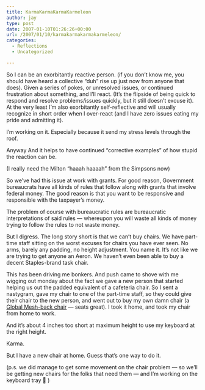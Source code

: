 ```yaml
---
title: KarmaKarmaKarmaKarmeleon
author: jay
type: post
date: 2007-01-10T01:26:26+00:00
url: /2007/01/10/karmakarmakarmakarmeleon/
categories:
  - Reflections
  - Uncategorized

---
```

So I can be an exorbitantly reactive person. (if you don’t know me, you should have heard a collective “duh” rise up just now from anyone that does). Given a series of pokes, or unresolved issues, or continued frustration about something, and I’ll react. (It’s the flipside of being quick to respond and resolve problems/issues quickly, but it still doesn’t excuse it). At the very least I’m also exorbitantly self-reflective and will usually recognize in short order when I over-react (and I have zero issues eating my pride and admitting it).

I’m working on it. Especially because it send my stress levels through the roof.

Anyway And it helps to have continued “corrective examples” of how stupid the reaction can be.

(I really need the Milton “haaah haaaah” from the Simpsons now)

So we’ve had this issue at work with grants. For good reason, Government bureaucrats have all kinds of rules that follow along with grants that involve federal money. The good reason is that you want to be responsive and responsible with the taxpayer’s money.

The problem of course with bureaucratic rules are bureaucratic interpretations of said rules — whereupon you will waste all kinds of money trying to follow the rules to not waste money.

But I digress. The long story short is that we can’t buy chairs. We have part-time staff sitting on the worst excuses for chairs you have ever seen. No arms, barely any padding, no height adjustment. You name it. It’s not like we are trying to get anyone an Aeron. We haven’t even been able to buy a decent Staples-brand task chair.

This has been driving me bonkers. And push came to shove with me wigging out monday about the fact we gave a new person that started helping us out the padded equivalent of a cafeteria chair. So I sent a nastygram, gave my chair to one of the part-time staff, so they could give their chair to the new person, and went out to buy my own damn chair (a [Global Mesh-back chair][1] — seats great). I took it home, and took my chair from home to work.

And it’s about 4 inches too short at maximum height to use my keyboard at the right height.

Karma.

But I have a new chair at home. Guess that’s one way to do it.

(p.s. we did manage to get some movement on the chair problem — so we’ll be getting new chairs for the folks that need them — and I’m working on the keyboard tray 🙂 )

 [1]: http://www.staples.com/webapp/wcs/stores/servlet/StaplesProductDisplay?prodCatType=2&storeId=10001&catalogId=10051&langId=-1&productId=86786&cmArea=SEARCH